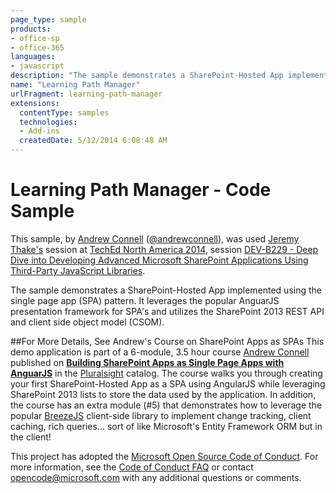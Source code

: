 ```yaml
---
page_type: sample
products:
- office-sp
- office-365
languages:
- javascript
description: "The sample demonstrates a SharePoint-Hosted App implemented using the single page app (SPA) pattern."
name: "Learning Path Manager"
urlFragment: learning-path-manager
extensions:
  contentType: samples
  technologies:
  - Add-ins
  createdDate: 5/12/2014 6:08:48 AM
---
```


# Learning Path Manager - Code Sample

This sample, by [Andrew Connell](http://www.andrewconnell.com) ([@andrewconnell](http://www.twitter.com/andrewconnell)), was used [Jeremy Thake's](http://www.jeremythake.com) session at [TechEd North America 2014](http://northamerica.msteched.com/), session [DEV-B229 - Deep Dive into Developing Advanced Microsoft SharePoint Applications Using Third-Party JavaScript Libraries](http://channel9.msdn.com/Events/TechEd/NorthAmerica/2014/DEV-B229#fbid=AN8G_AhS5Fi).

The sample demonstrates a SharePoint-Hosted App implemented using the single page app (SPA) pattern. It leverages the popular AnguarJS presentation framework for SPA's and utilizes the SharePoint 2013 REST API and client side object model (CSOM).

##For More Details, See Andrew's Course on SharePoint Apps as SPAs
This demo application is part of a 6-module, 3.5 hour course [Andrew Connell](http://www.andrewconnell.com) published on **[Building SharePoint Apps as Single Page Apps with AnguarJS](http://www.pluralsight.com/training/Courses/TableOfContents/building-sharepoint-apps-spa-angularjs)** in the [Pluralsight](http://www.pluralsight.com) catalog. The course walks you through creating your first SharePoint-Hosted App as a SPA using AngularJS while leveraging SharePoint 2013 lists to store the data used by the application. In addition, the course has an extra module (#5) that demonstrates how to leverage the popular [BreezeJS](http://www.breezejs.com) client-side library to implement change tracking, client caching, rich queries... sort of like Microsoft's Entity Framework ORM but in the client!


This project has adopted the [Microsoft Open Source Code of Conduct](https://opensource.microsoft.com/codeofconduct/). For more information, see the [Code of Conduct FAQ](https://opensource.microsoft.com/codeofconduct/faq/) or contact [opencode@microsoft.com](mailto:opencode@microsoft.com) with any additional questions or comments.
